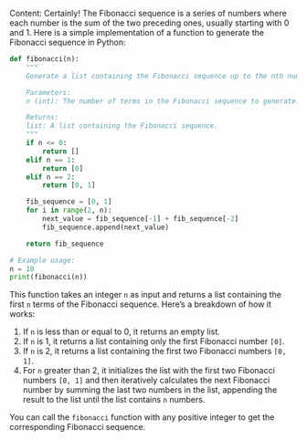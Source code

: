 Content:
Certainly! The Fibonacci sequence is a series of numbers where each number is the sum of the two preceding ones, usually starting with 0 and 1. Here is a simple implementation of a function to generate the Fibonacci sequence in Python:

```python
def fibonacci(n):
    """
    Generate a list containing the Fibonacci sequence up to the nth number.

    Parameters:
    n (int): The number of terms in the Fibonacci sequence to generate.

    Returns:
    list: A list containing the Fibonacci sequence.
    """
    if n <= 0:
        return []
    elif n == 1:
        return [0]
    elif n == 2:
        return [0, 1]

    fib_sequence = [0, 1]
    for i in range(2, n):
        next_value = fib_sequence[-1] + fib_sequence[-2]
        fib_sequence.append(next_value)

    return fib_sequence

# Example usage:
n = 10
print(fibonacci(n))
```

This function takes an integer `n` as input and returns a list containing the first `n` terms of the Fibonacci sequence. Here’s a breakdown of how it works:

1. If `n` is less than or equal to 0, it returns an empty list.
2. If `n` is 1, it returns a list containing only the first Fibonacci number `[0]`.
3. If `n` is 2, it returns a list containing the first two Fibonacci numbers `[0, 1]`.
4. For `n` greater than 2, it initializes the list with the first two Fibonacci numbers `[0, 1]` and then iteratively calculates the next Fibonacci number by summing the last two numbers in the list, appending the result to the list until the list contains `n` numbers.

You can call the `fibonacci` function with any positive integer to get the corresponding Fibonacci sequence.
